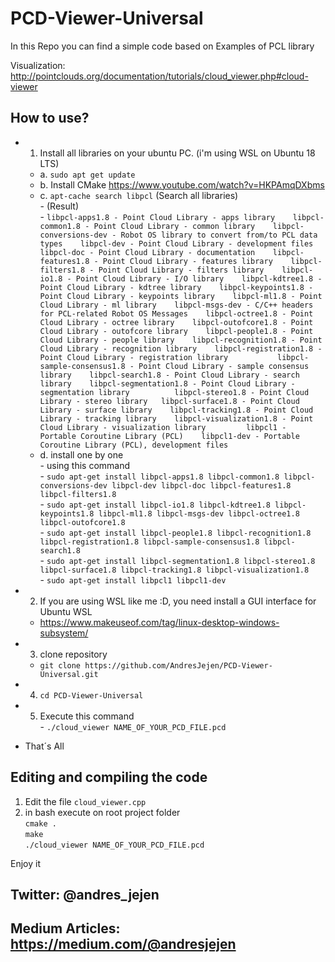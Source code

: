 # PCD-Viewer-Universal

In this Repo you can find a simple code based on Examples of PCL library 

Visualization: http://pointclouds.org/documentation/tutorials/cloud_viewer.php#cloud-viewer

## How to use?

- 1. Install all libraries on your ubuntu PC. (i'm using WSL on Ubuntu 18 LTS)
  
  - a. ```sudo apt get update```
  - b. Install CMake
     https://www.youtube.com/watch?v=HKPAmqDXbms
  - c. ```apt-cache search libpcl```  (Search all libraries)   
        - (Result)    
        - ```
                  libpcl-apps1.8 - Point Cloud Library - apps library   
                  libpcl-common1.8 - Point Cloud Library - common library   
                  libpcl-conversions-dev - Robot OS library to convert from/to PCL data types   
                  libpcl-dev - Point Cloud Library - development files   
                  libpcl-doc - Point Cloud Library - documentation   
                  libpcl-features1.8 - Point Cloud Library - features library   
                  libpcl-filters1.8 - Point Cloud Library - filters library   
                  libpcl-io1.8 - Point Cloud Library - I/O library   
                  libpcl-kdtree1.8 - Point Cloud Library - kdtree library   
                  libpcl-keypoints1.8 - Point Cloud Library - keypoints library   
                  libpcl-ml1.8 - Point Cloud Library - ml library   
                  libpcl-msgs-dev - C/C++ headers for PCL-related Robot OS Messages   
                  libpcl-octree1.8 - Point Cloud Library - octree library   
                  libpcl-outofcore1.8 - Point Cloud Library - outofcore library   
                  libpcl-people1.8 - Point Cloud Library - people library   
                  libpcl-recognition1.8 - Point Cloud Library - recognition library   
                  libpcl-registration1.8 - Point Cloud Library - registration library          
                  libpcl-sample-consensus1.8 - Point Cloud Library - sample consensus library   
                  libpcl-search1.8 - Point Cloud Library - search library   
                  libpcl-segmentation1.8 - Point Cloud Library - segmentation library         
                  libpcl-stereo1.8 - Point Cloud Library - stereo library  
                  libpcl-surface1.8 - Point Cloud Library - surface library   
                  libpcl-tracking1.8 - Point Cloud Library - tracking library   
                  libpcl-visualization1.8 - Point Cloud Library - visualization library        
                  libpcl1 - Portable Coroutine Library (PCL)   
                  libpcl1-dev - Portable Coroutine Library (PCL), development files  
                  ```   
  - d. install one by one   
        - using this command   
        - ```sudo apt-get install libpcl-apps1.8 libpcl-common1.8 libpcl-conversions-dev libpcl-dev libpcl-doc libpcl-features1.8 libpcl-filters1.8```   
        - ```sudo apt-get install libpcl-io1.8 libpcl-kdtree1.8 libpcl-keypoints1.8 libpcl-ml1.8 libpcl-msgs-dev libpcl-octree1.8 libpcl-outofcore1.8```   
        - ```sudo apt-get install libpcl-people1.8 libpcl-recognition1.8 libpcl-registration1.8 libpcl-sample-consensus1.8 libpcl-search1.8```   
        - ```sudo apt-get install libpcl-segmentation1.8 libpcl-stereo1.8 libpcl-surface1.8 libpcl-tracking1.8 libpcl-visualization1.8```   
        - ```sudo apt-get install libpcl1 libpcl1-dev```       
 - 2. If you are using WSL like me :D, you need install a GUI interface for Ubuntu WSL   
     - https://www.makeuseof.com/tag/linux-desktop-windows-subsystem/   
 - 3. clone repository   
     - ```git clone https://github.com/AndresJejen/PCD-Viewer-Universal.git ```   
 - 4. ```cd PCD-Viewer-Universal```   
 - 5. Execute this command   
          - ```./cloud_viewer NAME_OF_YOUR_PCD_FILE.pcd```   
 
 - That´s All   
 
## Editing and compiling the code   
 
 1. Edit the file ```cloud_viewer.cpp```   
 2. in bash execute on root project folder   
        ```cmake .```   
        ```make```   
        ```./cloud_viewer NAME_OF_YOUR_PCD_FILE.pcd```   
 
 Enjoy it
 
 ## Twitter: @andres_jejen
 ## Medium Articles: https://medium.com/@andresjejen
      
  
  
  
  

